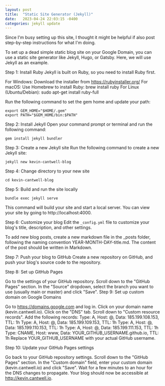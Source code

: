 ```yaml
---
layout: post
title:  "Static Site Generator (Jekyll)"
date:   2023-04-24 22:03:15 -0400
categories: jekyll update
---
```

Since I'm busy setting up this site, I thought it might be helpful if also post step-by-step instructions for what I'm doing.

To set up a dead simple static blog site on your Google Domain, you can use a static site generator like Jekyll, Hugo, or Gatsby. Here, we will use Jekyll as an example.

Step 1: Install Ruby
Jekyll is built on Ruby, so you need to install Ruby first.

For Windows: Download the installer from https://rubyinstaller.org/
For macOS: Use Homebrew to install Ruby: brew install ruby
For Linux (Ubuntu/Debian): sudo apt-get install ruby-full

Run the following command to set the gem home and update your path:
```
export GEM_HOME="$HOME/.gem"
export PATH="$GEM_HOME/bin:$PATH"
```

Step 2: Install Jekyll
Open your command prompt or terminal and run the following command:
```
gem install jekyll bundler
```

Step 3: Create a new Jekyll site
Run the following command to create a new Jekyll site:
```
jekyll new kevin-cantwell-blog
```

Step 4: Change directory to your new site
```
cd kevin-cantwell-blog
```

Step 5: Build and run the site locally
```
bundle exec jekyll serve
```

This command will build your site and start a local server. You can view your site by going to http://localhost:4000.

Step 6: Customize your blog
Edit the `_config.yml` file to customize your blog's title, description, and other settings.

To add new blog posts, create a new markdown file in the _posts folder, following the naming convention YEAR-MONTH-DAY-title.md. The content of the post should be written in Markdown.

Step 7: Push your blog to GitHub
Create a new repository on GitHub, and push your blog's source code to the repository.

Step 8: Set up GitHub Pages

Go to the settings of your GitHub repository.
Scroll down to the "GitHub Pages" section.
In the "Source" dropdown, select the branch you want to use (usually main or master) and click "Save".
Step 9: Set up custom domain on Google Domains

Go to https://domains.google.com and log in.
Click on your domain name (kevin.cantwell.io).
Click on the "DNS" tab.
Scroll down to "Custom resource records".
Add the following records:
Type: A, Host: @, Data: 185.199.108.153, TTL: 1h
Type: A, Host: @, Data: 185.199.109.153, TTL: 1h
Type: A, Host: @, Data: 185.199.110.153, TTL: 1h
Type: A, Host: @, Data: 185.199.111.153, TTL: 1h
Type: CNAME, Host: www, Data: YOUR_GITHUB_USERNAME.github.io, TTL: 1h
Replace YOUR_GITHUB_USERNAME with your actual GitHub username.

Step 10: Update your GitHub Pages settings

Go back to your GitHub repository settings.
Scroll down to the "GitHub Pages" section.
In the "Custom domain" field, enter your custom domain (kevin.cantwell.io) and click "Save".
Wait for a few minutes to an hour for the DNS changes to propagate. Your blog should now be accessible at http://kevin.cantwell.io.




